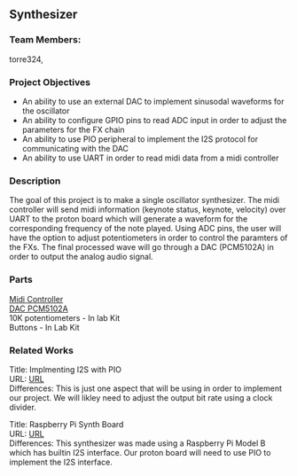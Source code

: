 ## Synthesizer

### Team Members:
torre324, 

### Project Objectives

<ul>
    <li>An ability to use an external DAC to implement sinusodal waveforms for the oscillator </li>
    <li>An ability to configure GPIO pins to read ADC input in order to adjust the parameters for the FX chain</li>
    <li>An ability to use PIO peripheral to implement the I2S protocol for communicating with the DAC
    <li>An ability to use UART in order to read midi data from a midi controller </li>
</ul>

### Description

The goal of this project is to make a single oscillator synthesizer. The midi controller will send midi information (keynote status, keynote, velocity) over UART to the proton board which will generate a waveform for the corresponding frequency of the note played. Using ADC pins, the user will have the option to adjust potentiometers in order to control the paramters of the FXs. The final processed wave will go through a DAC (PCM5102A) in order to output the analog audio signal.

### Parts

[Midi Controller](https://www.amazon.com/Donner-N-25-Controlle-Velocity-Sensitive-Production/dp/B0C1ZC45F5/?_encoding=UTF8&pd_rd_w=Grd2g&content-id=amzn1.sym.4efc43db-939e-4a80-abaf-50c6a6b8c631%3Aamzn1.symc.5a16118f-86f0-44cd-8e3e-6c5f82df43d0&pf_rd_p=4efc43db-939e-4a80-abaf-50c6a6b8c631&pf_rd_r=B1KF2GA14WK6RNKPRT24&pd_rd_wg=U7XjY&pd_rd_r=86d487fc-a9b1-4629-b7ee-289ac83ccf03&ref_=pd_hp_d_atf_ci_mcx_mr_ca_hp_atf_d&th=1)<br />
[DAC PCM5102A](https://www.amazon.com/dp/B09C5QX228?ref=ppx_yo2ov_dt_b_fed_asin_title)<br />
10K potentiometers - In lab Kit <br />
Buttons - In Lab Kit


### Related Works

Title: Implmenting I2S with PIO <br />
URL: [URL](https://github.com/raspberrypi/pico-extras/tree/master/src/rp2_common/pico_audio_i2s) <br />
Differences: This is just one aspect that will be using in order to implement our project. We will likley need to adjust the output bit rate using a clock divider.

Title: Raspberry Pi Synth Board <br />
URL: [URL](https://diyelectromusic.com/2022/09/25/raspberry-pi-v1-model-b-synth-board-part-2/) <br />
Differences: This synthesizer was made using a Raspberry Pi Model B which has builtin I2S interface. Our proton board will need to use PIO to implement the I2S interface. 
